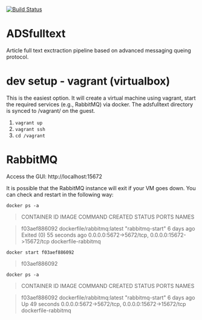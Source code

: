 [![Build Status](https://travis-ci.org/adsabs/ADSfulltext.svg)](https://travis-ci.org/adsabs/ADSfulltext)
# ADSfulltext

Article full text exctraction pipeline based on advanced messaging queing protocol.

dev setup - vagrant (virtualbox)
================================

This is the easiest option. It will create a virtual machine using vagrant, start the required services (e.g., RabbitMQ) via docker. The adsfulltext directory is synced to /vagrant/ on the guest.

1. `vagrant up`
1. `vagrant ssh`
1. `cd /vagrant`

RabbitMQ
========

Access the GUI: http://localhost:15672

It is possible that the RabbitMQ instance will exit if your VM goes down. You can check and restart in the following way:

`docker ps -a`


>CONTAINER ID        IMAGE                        COMMAND             CREATED             STATUS                      PORTS                                              NAMES

>f03aef886092        dockerfile/rabbitmq:latest   "rabbitmq-start"    6 days ago          Exited (0) 55 seconds ago   0.0.0.0:5672->5672/tcp, 0.0.0.0:15672->15672/tcp   dockerfile-rabbitmq   


`docker start f03aef886092`
>f03aef886092

`docker ps -a`
>CONTAINER ID        IMAGE                        COMMAND             CREATED             STATUS              PORTS                                              NAMES

>f03aef886092        dockerfile/rabbitmq:latest   "rabbitmq-start"    6 days ago          Up 49 seconds       0.0.0.0:5672->5672/tcp, 0.0.0.0:15672->15672/tcp   dockerfile-rabbitmq
